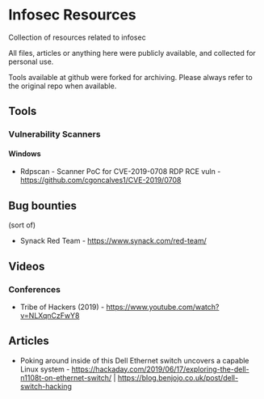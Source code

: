 # Infosec Resources

Collection of resources related to infosec

All files, articles or anything here were publicly available, and collected for personal use.

Tools available at github were forked for archiving. Please always refer to the original repo when available.

## Tools

### Vulnerability Scanners

#### Windows

- Rdpscan - Scanner PoC for CVE-2019-0708 RDP RCE vuln - https://github.com/cgoncalves1/CVE-2019/0708

## Bug bounties

(sort of)

- Synack Red Team - https://www.synack.com/red-team/

## Videos

### Conferences

- Tribe of Hackers (2019) - https://www.youtube.com/watch?v=NLXqnCzFwY8

## Articles

- Poking around inside of this Dell Ethernet switch uncovers a capable Linux system - https://hackaday.com/2019/06/17/exploring-the-dell-n1108t-on-ethernet-switch/ | https://blog.benjojo.co.uk/post/dell-switch-hacking

